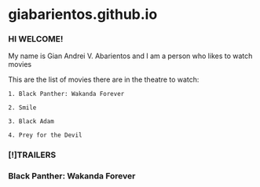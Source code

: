 # giabarientos.github.io
### HI WELCOME!
My name is Gian Andrei V. Abarientos
and I am a person who likes to watch movies

This are the list of movies there are in the theatre to watch:


```
1. Black Panther: Wakanda Forever

2. Smile

3. Black Adam

4. Prey for the Devil
```
### [!]TRAILERS

### Black Panther: Wakanda Forever
